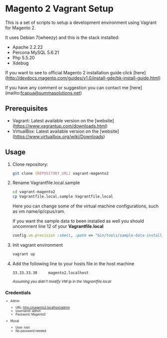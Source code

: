 Magento 2 Vagrant Setup
=================

This is a set of scripts to setup a development environment using Vagrant for Magento 2.

It uses Debian 7(wheezy) and this is the stack installed:
* Apache 2.2.22
* Percona MySQL 5.6.21
* Php 5.5.20
* Xdebug

If you want to see to official Magento 2 installation guide click [here] (http://devdocs.magento.com/guides/v1.0/install-gde/bk-install-guide.html)

If you have any comment or suggestion you can contact me [here] (mailto:fcapua@summasolutions.net)

## Prerequisites
* Vagrant: Latest available version on the [website] (https://www.vagrantup.com/downloads.html)
* VirtualBox: Latest available version on the [website] (https://www.virtualbox.org/wiki/Downloads) 

## Usage
1. Clone repository:
    ```bash
    git clone [REPOSITORY_URL] vagrant-magento2
    ```

2. Rename Vagrantfile.local.sample
    ```bash
    cd vagrant-magento2
    cp Vagrantfile.local.sample Vagrantfile.local
    ```
    
    Here you can change some of the virtual machine configurations, such as vm name/ip/cpus/ram.
    
    If you want the sample data to been installed as well you should uncomment line 12 of your <strong>Vagrantfile.local</strong>
    ```ruby
    config.vm.provision :shell, :path => "bin/tools/sample-data-install.sh", :privileged => false
    ```

3. Init vagrant environment
    ```bash
    vagrant up
    ```

4. Add the following line to your hosts file in the host machine
    ```
    33.33.33.30 	magento2.localhost
    ```
    <small><i>Assuming you didn't modify VM ip in the Vagrantfile.local</i><small>
    
## Credentials

* Admin
    * URL: http://magento2.localhost/admin
    * Username: admin
    * Password: Magento2
 
* Mysql
    * User: root
    * No password needed

